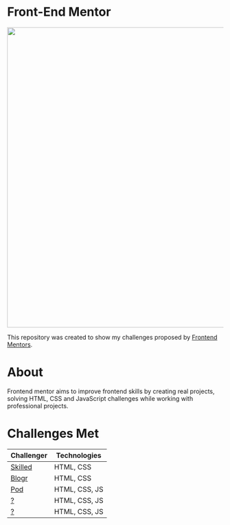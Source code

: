 # Front-End Mentor

<div center>
<img src="https://user-images.githubusercontent.com/98968823/172701817-c7a3c6b6-f675-412c-aa36-221c03038d08.svg" width="700px" />
  </div>

This repository was created to show my challenges proposed by [Frontend Mentors](https://www.frontendmentor.io).

<h1> About </h1>

<p>Frontend mentor aims to improve frontend skills by creating real projects, solving HTML, CSS and JavaScript challenges while working with professional projects.</p>

<h1> Challenges Met </h1>

|Challenger | Technologies|
|---|---|
|  [Skilled](https://github.com/belluzzojr/frontend-mentor-challenges/tree/main/website_skilled) | HTML, CSS |
|  [Blogr](https://github.com/belluzzojr/frontend-mentor-challenges/tree/main/website_blogr) | HTML, CSS |
|  [Pod](https://github.com/belluzzojr/frontend-mentor-challenges/tree/main/website_pod) | HTML, CSS, JS |
|  [?](https://github.com/belluzzojr) | HTML, CSS, JS |
|  [?](https://github.com/belluzzojr) | HTML, CSS, JS |
